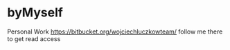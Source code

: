 # byMyself
Personal Work
https://bitbucket.org/wojciechluczkowteam/
follow me there to get read access
